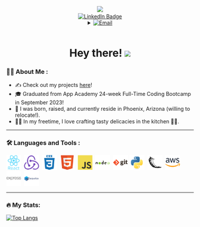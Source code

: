 <div id="header"align="center">
  <img src="https://media.giphy.com/media/YbXLZ6dymH758xSEbM/giphy.gif" width="100"/>
  <div id="badges">
    <a href="https://www.linkedin.com/in/bryant-stine/">
      <img src="https://img.shields.io/badge/LinkedIn-blue?style=for-the-badge&logo=linkedin&logoColor=white" alt="LinkedIn Badge"/>
    </a>
<details>
  <summary>
    <a href="mailto:bryantstine10@gmail.com">
      <img src="https://img.shields.io/badge/Email-blue?style=for-the-badge&logo=email&logoColor=white" alt="Email"/>
    </a>
    <span style="display:inline-block; width: 100%; align-items="center";">
    </span>
  </summary>
  bryantstine10@gmail.com
</details>
  </div>
<h1 id="wave" align="center">
  Hey there!
<!--   img not currently working, working on debugging -->
<!--   insert kenobi meme here -->

  <img src="https://media.giphy.com/media/hvRJCLFzcasrR4ia7z/giphy.gif" width="30px" align-items="center"/>
<!--   a second attempt to fix the waving gif above, still not showing -->
<!--   <img src="https://i.redd.it/23slx70fr67z.gif" width="30px" align-items="center"/>   -->
</h1>
</div>

### :man_technologist: About Me :

* ✍ Check out my projects [here](https://bryantstine.com/#work)!
* 🎓 Graduated from App Academy 24-week Full-Time Coding Bootcamp in September 2023!
* 🏡 I was born, raised, and currently reside in Phoenix, Arizona (willing to relocate!).
* 👨‍🍳 In my freetime, I love crafting tasty delicacies in the kitchen 🍨🍞.

--- 

### :hammer_and_wrench: Languages and Tools :
<div id ="badges">
  <img src="https://github.com/devicons/devicon/blob/master/icons/react/react-original-wordmark.svg" title="React" alt="React" width="40" height="40"/>&nbsp;
  <img src="https://github.com/devicons/devicon/blob/master/icons/redux/redux-original.svg" title="Redux" alt="Redux " width="40" height="40"/>&nbsp;
  <img src="https://github.com/devicons/devicon/blob/master/icons/css3/css3-plain-wordmark.svg"  title="CSS3" alt="CSS" width="40" height="40"/>&nbsp;
  <img src="https://github.com/devicons/devicon/blob/master/icons/html5/html5-original.svg" title="HTML5" alt="HTML" width="40" height="40"/>&nbsp;
  <img src="https://github.com/devicons/devicon/blob/master/icons/javascript/javascript-original.svg" title="JavaScript" alt="JavaScript" width="40" height="40"/>&nbsp;
  <img src="https://github.com/devicons/devicon/blob/master/icons/nodejs/nodejs-original-wordmark.svg" title="NodeJS" alt="NodeJS" width="40" height="40"/>&nbsp;
  <img src="https://github.com/devicons/devicon/blob/master/icons/git/git-original-wordmark.svg" title="Git" **alt="Git" width="40" height="40"/>
  <img src="https://github.com/devicons/devicon/blob/master/icons/python/python-original.svg" title="Python" alt="Python" width="40" height="40"/>&nbsp;
  <img src="https://github.com/devicons/devicon/blob/master/icons/flask/flask-original.svg" title="Flask" alt="Flask" width="40" height="40"/>&nbsp;
  <img src="https://github.com/devicons/devicon/blob/master/icons/amazonwebservices/amazonwebservices-original-wordmark.svg" title="AWS" alt="AWS" width="40" height="40"/>&nbsp;
  <img src="https://github.com/devicons/devicon/blob/master/icons/express/express-original-wordmark.svg" title="Express" alt="Express" width="40" height="40"/>&nbsp;
  <img src="https://github.com/devicons/devicon/blob/master/icons/sequelize/sequelize-original-wordmark.svg" title="Sequelize" alt="Sequelize" width="40" height="40"/>&nbsp;
</div>

---

### 🔥 My Stats:
[![Top Langs](https://github-readme-stats.vercel.app/api/top-langs/?username=ThatGuyNamedBry&layout=compact&theme=vision-friendly-dark)](https://github.com/anuraghazra/github-readme-stats)



<!--
**ThatGuyNamedBry/ThatGuyNamedBry** is a ✨ _special_ ✨ repository because its `README.md` (this file) appears on your GitHub profile.

Here are some ideas to get you started:

- 🔭 I’m currently working on ...
- 🌱 I’m currently learning ...
- 👯 I’m looking to collaborate on ...
- 🤔 I’m looking for help with ...
- 💬 Ask me about ...
- 📫 How to reach me: ...
- 😄 Pronouns: ...
- ⚡ Fun fact: ...
-->
